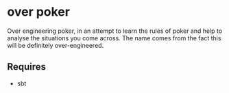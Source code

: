 # over poker

Over engineering poker, in an attempt to learn the rules of poker and help to analyse the situations you come across. The name comes from the fact this will be definitely over-engineered. 

## Requires

- sbt
